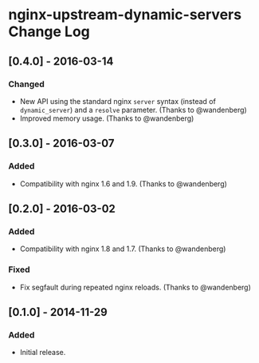# nginx-upstream-dynamic-servers Change Log

## [0.4.0] - 2016-03-14
### Changed
- New API using the standard nginx `server` syntax (instead of `dynamic_server`) and a `resolve` parameter. (Thanks to @wandenberg)
- Improved memory usage. (Thanks to @wandenberg)

## [0.3.0] - 2016-03-07
### Added
- Compatibility with nginx 1.6 and 1.9. (Thanks to @wandenberg)

## [0.2.0] - 2016-03-02
### Added
- Compatibility with nginx 1.8 and 1.7. (Thanks to @wandenberg)
### Fixed
- Fix segfault during repeated nginx reloads. (Thanks to @wandenberg)

## [0.1.0] - 2014-11-29
### Added
- Initial release.
